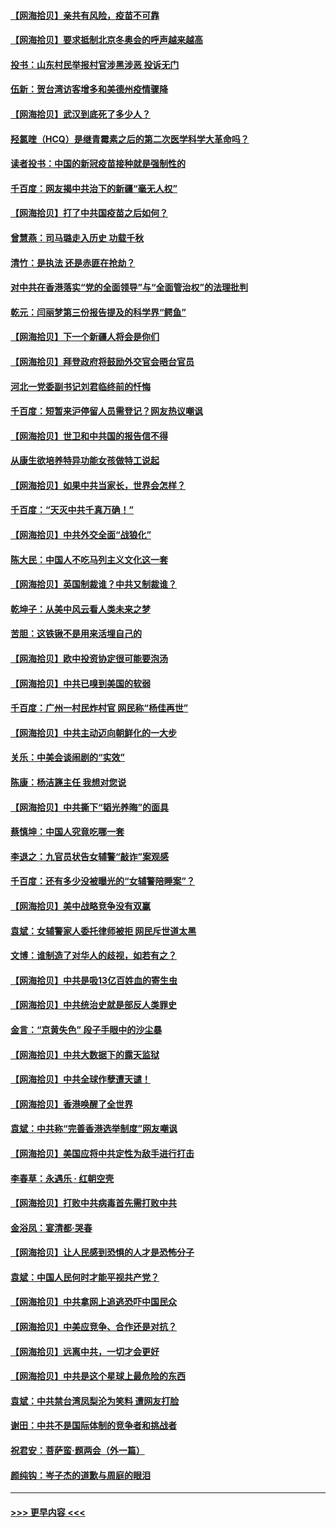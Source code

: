 #### [【网海拾贝】亲共有风险，疫苗不可靠](../pages/nsc993/n12872224.md?t=04120102) 
#### [【网海拾贝】要求抵制北京冬奥会的呼声越来越高](../pages/nsc993/n12868962.md?t=04120102) 
#### [投书：山东村民举报村官涉黑涉恶 投诉无门](../pages/nsc993/n12869726.md?t=04120102) 
#### [伍新：贺台湾访客增多和美德州疫情骤降](../pages/nsc993/n12865651.md?t=04120102) 
#### [【网海拾贝】武汉到底死了多少人？](../pages/nsc993/n12863707.md?t=04120102) 
#### [羟氯喹（HCQ）是继青霉素之后的第二次医学科学大革命吗？](../pages/nsc993/n12638564.md?t=04120102) 
#### [读者投书：中国的新冠疫苗接种就是强制性的](../pages/nsc993/n12859932.md?t=04120102) 
#### [千百度：网友揭中共治下的新疆“毫无人权”](../pages/nsc993/n12858385.md?t=04120102) 
#### [【网海拾贝】打了中共国疫苗之后如何？](../pages/nsc993/n12857866.md?t=04120102) 
#### [曾慧燕：司马璐走入历史 功载千秋](../pages/nsc993/n12856996.md?t=04120102) 
#### [清竹：是执法 还是赤匪在抢劫？](../pages/nsc993/n12856952.md?t=04120102) 
#### [对中共在香港落实“党的全面领导”与“全面管治权”的法理批判](../pages/nsc993/n12856929.md?t=04120102) 
#### [乾元：闫丽梦第三份报告提及的科学界“鳄鱼”](../pages/nsc993/n12855985.md?t=04120102) 
#### [【网海拾贝】下一个新疆人将会是你们](../pages/nsc993/n12855864.md?t=04120102) 
#### [【网海拾贝】拜登政府将鼓励外交官会晤台官员](../pages/nsc993/n12853615.md?t=04120102) 
#### [河北一党委副书记刘君临终前的忏悔](../pages/nsc993/n12849420.md?t=04120102) 
#### [千百度：短暂来沪停留人员需登记？网友热议嘲讽](../pages/nsc993/n12853497.md?t=04120102) 
#### [【网海拾贝】世卫和中共国的报告信不得](../pages/nsc993/n12850902.md?t=04120102) 
#### [从康生欲培养特异功能女孩做特工说起](../pages/nsc993/n12849289.md?t=04120102) 
#### [【网海拾贝】如果中共当家长，世界会怎样？](../pages/nsc993/n12848436.md?t=04120102) 
#### [千百度：“天灭中共千真万确！”](../pages/nsc993/n12845659.md?t=04120102) 
#### [【网海拾贝】中共外交全面“战狼化”](../pages/nsc993/n12845607.md?t=04120102) 
#### [陈大民：中国人不吃马列主义文化这一套](../pages/nsc993/n12842496.md?t=04120102) 
#### [【网海拾贝】英国制裁谁？中共又制裁谁？](../pages/nsc993/n12840909.md?t=04120102) 
#### [乾坤子：从美中风云看人类未来之梦](../pages/nsc993/n12840590.md?t=04120102) 
#### [苦胆：这铁锹不是用来活埋自己的](../pages/nsc993/n12839512.md?t=04120102) 
#### [【网海拾贝】欧中投资协定很可能要泡汤](../pages/nsc993/n12835122.md?t=04120102) 
#### [【网海拾贝】中共已嗅到美国的软弱](../pages/nsc993/n12832411.md?t=04120102) 
#### [千百度：广州一村民炸村官 网民称“杨佳再世”](../pages/nsc993/n12832380.md?t=04120102) 
#### [【网海拾贝】中共主动迈向朝鲜化的一大步](../pages/nsc993/n12829887.md?t=04120102) 
#### [关乐：中美会谈闹剧的“实效”](../pages/nsc993/n12826698.md?t=04120102) 
#### [陈康：杨洁篪主任  我想对您说](../pages/nsc993/n12826609.md?t=04120102) 
#### [【网海拾贝】中共撕下“韬光养晦”的面具](../pages/nsc993/n12826459.md?t=04120102) 
#### [蔡慎坤：中国人究竟吃哪一套](../pages/nsc993/n12826010.md?t=04120102) 
#### [李退之：九官员状告女辅警“敲诈”案观感](../pages/nsc993/n12823984.md?t=04120102) 
#### [千百度：还有多少没被曝光的“女辅警陪睡案”？](../pages/nsc993/n12822136.md?t=04120102) 
#### [【网海拾贝】美中战略竞争没有双赢](../pages/nsc993/n12822105.md?t=04120102) 
#### [袁斌：女辅警家人委托律师被拒 网民斥世道太黑](../pages/nsc993/n12822004.md?t=04120102) 
#### [文博：谁制造了对华人的歧视，如若有之？](../pages/nsc993/n12821635.md?t=04120102) 
#### [【网海拾贝】中共是吸13亿百姓血的寄生虫](../pages/nsc993/n12819191.md?t=04120102) 
#### [【网海拾贝】中共统治史就是部反人类罪史](../pages/nsc993/n12816738.md?t=04120102) 
#### [金言：“京黄失色” 段子手眼中的沙尘暴](../pages/nsc993/n12815700.md?t=04120102) 
#### [【网海拾贝】中共大数据下的露天监狱](../pages/nsc993/n12811075.md?t=04120102) 
#### [【网海拾贝】中共全球作孽遭天谴！](../pages/nsc993/n12810258.md?t=04120102) 
#### [【网海拾贝】香港唤醒了全世界](../pages/nsc993/n12809100.md?t=04120102) 
#### [袁斌：中共称“完善香港选举制度”网友嘲讽](../pages/nsc993/n12808994.md?t=04120102) 
#### [【网海拾贝】美国应将中共定性为敌手进行打击](../pages/nsc993/n12806870.md?t=04120102) 
#### [李春草：永遇乐 · 红朝空壳](../pages/nsc993/n12805365.md?t=04120102) 
#### [【网海拾贝】打败中共病毒首先需打败中共](../pages/nsc993/n12803930.md?t=04120102) 
#### [金浴凤：宴清都‧哭春](../pages/nsc993/n12801601.md?t=04120102) 
#### [【网海拾贝】让人民感到恐惧的人才是恐怖分子](../pages/nsc993/n12799347.md?t=04120102) 
#### [袁斌：中国人民何时才能平视共产党？](../pages/nsc993/n12799306.md?t=04120102) 
#### [【网海拾贝】中共拿网上追逃恐吓中国民众](../pages/nsc993/n12796905.md?t=04120102) 
#### [【网海拾贝】中美应竞争、合作还是对抗？](../pages/nsc993/n12794675.md?t=04120102) 
#### [【网海拾贝】远离中共，一切才会更好](../pages/nsc993/n12793572.md?t=04120102) 
#### [【网海拾贝】中共是这个星球上最危险的东西](../pages/nsc993/n12791400.md?t=04120102) 
#### [袁斌：中共禁台湾凤梨沦为笑料 遭网友打脸](../pages/nsc993/n12791335.md?t=04120102) 
#### [谢田：中共不是国际体制的竞争者和挑战者](../pages/nsc993/n12791212.md?t=04120102) 
#### [祝君安：菩萨蛮·题两会（外一篇）](../pages/nsc993/n12786801.md?t=04120102) 
#### [颜纯钩：岑子杰的道歉与周庭的眼泪](../pages/nsc993/n12786775.md?t=04120102) 

----
#### [ >>> 更早内容 <<< ](../indexes/nsc993-earlier.md)
